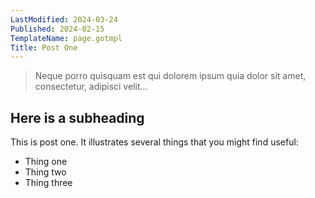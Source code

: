 ```yaml
---
LastModified: 2024-03-24
Published: 2024-02-15
TemplateName: page.gotmpl
Title: Post One
---
```


> Neque porro quisquam est qui dolorem ipsum quia dolor sit amet,
> consectetur, adipisci velit...

## Here is a subheading

This is post one. It illustrates several things that you
might find useful:

- Thing one
- Thing two
- Thing three
